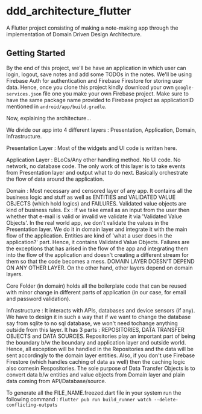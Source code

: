 # ddd_architecture_flutter

A Flutter project consisting of making a note-making app through the implementation of Domain Driven Design Architecture.

## Getting Started

By the end of this project, we'll be have an application in which user can login, logout, save notes and add some TODOs in the notes. We'll be using Firebase Auth for authentication and Firebase Firestore for storing user data. Hence, once you clone this project kindly download your own `google-services.json` file one you make your own Firebase project. Make sure to have the same package name provided to Firebase project as applicationID mentioned in `android/app/build.gradle`.

Now, explaining the architecture...

We divide our app into 4 different layers : Presentation, Application, Domain, Infrastructure.

Presentation Layer : Most of the widgets and UI code is written here.

Application Layer : BLoCs/Any other handling method. No UI code. No network, no database code. The only work of this layer is to take events from Presentation layer and output what to do next. Basically orchestrate the flow of data around the application.

Domain : Most necessary and censored layer of any app. It contains all the business logic and stuff as well as ENTITIES and VALIDATED VALUE OBJECTS (which hold logics) and FAILURES.
Validated value objects are kind of business rules. Ex : if we take email as an input from the user then whether that e-mail is valid or invalid we validate it via 'Validated Value Objects'.
In the real world app, we don't validate the values in the Presentation layer. We do it in domain layer and integrate it with the main flow of the application.
Entities are kind of 'what a user does in the application?' part. Hence, it contains Validated Value Objects.
Failures are the exceptions that has arised in the flow of the app and integrating them into the flow of the application and doesn't creating a different stream for them so that the code becomes a mess.
DOMAIN LAYER DOESN'T DEPEND ON ANY OTHER LAYER. On the other hand, other layers depend on domain layers.

Core Folder (in domain) holds all the boilerplate code that can be reused with minor change in different parts of application (in our case, for email and password validation).

Infrastructure : It interacts with APIs, databases and device sensors (if any). We have to design it in such a way that if we want to change the database say from sqlite to no sql database, we won't need tochange anything outside from this layer. It has 3 parts : REPOSITORIES, DATA TRANSFER OBJECTS and DATA SOURCES.
Repositories play an important part of being the boundary b/w the boundary and application layer and outside world. Hence, all exception will be handled in the Repositories and the data will be sent accordingly to the domain layer entities. Also, if you don't use Firebase Firestore (which handles caching of data as well) then the caching logic also comesin Respositories.
The sole purpose of Data Transfer Objects is to convert data b/w entities and value objects from Domain layer and plain data coming from API/Database/source.

To generate all the FILE_NAME.freezed.dart file in your system run the following command :
`flutter pub run build_runner watch --delete-conflicting-outputs`
